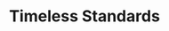 ---
inv_num: 2010-089
add_credit:
url: 2010-089-timeless-standards-4
title: Timeless Standards
year: '2010'
display_year: '2010'
medium: Inkjet on Comtex
dims: 56 x 40 inches
pitch:
ps:
live_url:
youtube:
related_code:
subheading:
download:
commission:
related:
layout: things-i-made
---